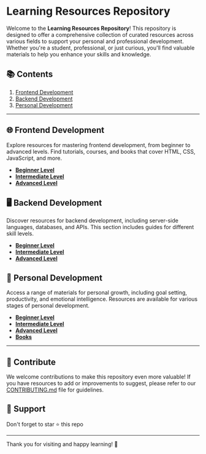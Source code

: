 # Learning Resources Repository

Welcome to the **Learning Resources Repository**! This repository is designed to offer a comprehensive collection of curated resources across various fields to support your personal and professional development. Whether you're a student, professional, or just curious, you'll find valuable materials to help you enhance your skills and knowledge.

## 📚 Contents

1. [Frontend Development](#frontend-development)
2. [Backend Development](#backend-development)
3. [Personal Development](#personal-development)

---

## 🌐 Frontend Development

Explore resources for mastering frontend development, from beginner to advanced levels. Find tutorials, courses, and books that cover HTML, CSS, JavaScript, and more.

- [**Beginner Level**](./frontendDevelopment/frontend.md/#-beginner-level)
- [**Intermediate Level**](./frontendDevelopment/frontend.md/#-intermediate-level)
- [**Advanced Level**](./frontendDevelopment/frontend.md/#-advanced-level)

## 🖥️ Backend Development

Discover resources for backend development, including server-side languages, databases, and APIs. This section includes guides for different skill levels.

- [**Beginner Level**](./backendDevelopment/Backend.md/#-beginner-level)
- [**Intermediate Level**](./backendDevelopment//Backend.md/#-intermediate-level)
- [**Advanced Level**](./backendDevelopment//Backend.md/#-advanced-level)

## 🧠 Personal Development

Access a range of materials for personal growth, including goal setting, productivity, and emotional intelligence. Resources are available for various stages of personal development.

- [**Beginner Level**](./personalDevelopment/personaldevelopment/#-beginner-level)
- [**Intermediate Level**](./personalDevelopment/personaldevelopment/#-intermediate-level)
- [**Advanced Level**](./personalDevelopment/personaldevelopment/#-advanced-level)
- [**Books**](./personalDevelopment/personaldevelopment/#-books)

---

## 🤝 Contribute

We welcome contributions to make this repository even more valuable! If you have resources to add or improvements to suggest, please refer to our [CONTRIBUTING.md](./CONTRIBUTING.md) file for guidelines.

## 📧 Support
Don't forget to star ⭐ this repo

---

Thank you for visiting and happy learning! 🚀
